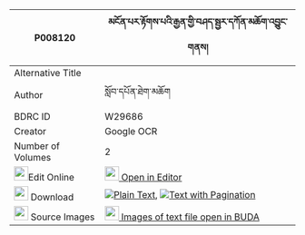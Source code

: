 |P008120|མངོན་པར་རྟོགས་པའི་རྒྱན་གྱི་བཤད་སྦྱར་དཀོན་མཆོག་འབྱུང་གནས། 
| --- | --- 
|Alternative Title |
|Author| སློབ་དཔོན་ཐེག་མཆོག
|BDRC ID | W29686
|Creator | Google OCR
|Number of Volumes| 2
|<img width="25" src="https://img.icons8.com/color/25/000000/edit-property.png">Edit Online| [<img width="25" src="https://avatars.githubusercontent.com/u/45091458?s=200&v=4"> Open in Editor](http://editor.openpecha.org/P008120)
|<img width="25" src="https://img.icons8.com/fluent/48/000000/download-2.png"/>  Download | [![](https://img.icons8.com/color/20/000000/txt.png)Plain Text](https://github.com/Openpecha/P008120/releases/download/v1/ngonpar_tokpa_i_gyen_gyi_sheja_plain_P008120.zip), [![](https://img.icons8.com/color/20/000000/txt.png)Text with Pagination](https://github.com/Openpecha/P008120/releases/download/v1/ngonpar_tokpa_i_gyen_gyi_sheja_pages_P008120.zip)
|<img width="25" src="https://img.icons8.com/plasticine/100/000000/pictures-folder.png"/>  Source Images | [<img width="25" src="https://library.bdrc.io/icons/BUDA-small.svg"> Images of text file open in BUDA](https://library.bdrc.io/show/bdr:W29686)